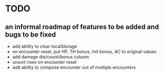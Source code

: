 # TODO
## an informal roadmap of features to be added and bugs to be fixed
* add ability to clear localStorage
* on encounter reset, put HP, TH bonus, Init bonus, AC to original values
* add damage die/count/bonus column
* unsort rows on encounter reset
* add ability to compose encounter out of multiple encounters
